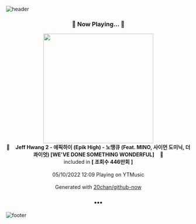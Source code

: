 ![header](https://capsule-render.vercel.app/api?type=wave&height=170&section=header&text=Hi.%20I'm%20SHIFT&fontColor=090707&fontAlignX=45&fontAlignY=65&fontSize=100)

<h3 align="center">🎵 Now Playing... 🎵</h3>
<p align="center">
  <a href="https://music.youtube.com/watch?v=dXTwfd7rh-0">
    <img width="300" src="https://i.ytimg.com/vi/dXTwfd7rh-0/sddefault.jpg?sqp=-oaymwEWCJADEOEBIAQqCghqEJQEGHgg6AJIWg&rs">
  </a>
  <br>
  🎵&nbsp&nbsp&nbsp <b>Jeff Hwang 2 - 에픽하이 (Epik High) - 노땡큐 (Feat. MINO, 사이먼 도미닉, 더콰이엇) [WE'VE DONE SOMETHING WONDERFUL]</b> &nbsp&nbsp&nbsp🎵
  <br>
  included in <b>[ 조회수 446만회 ]</b>
  
  <br />
  <br />
  05/10/2022 12:09 Playing on YTMusic
  <br />
  <br />
  Generated with <a href="https://github.com/20chan/github-now">20chan/github-now</a>
</p>

<h3 align="center">•••</h3>

![footer](https://capsule-render.vercel.app/api?type=wave&height=150&section=footer)

